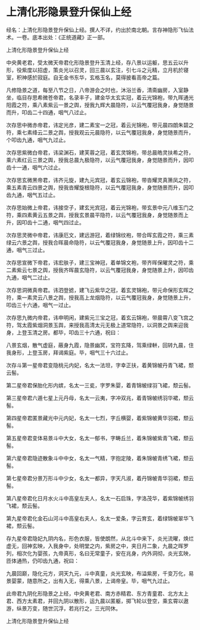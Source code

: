 # 上清化形隐景登升保仙上经

经名：上清化形隐景登升保仙上经。撰人不详，约出於南北朝。言存神隐形飞仙法术。一卷。底本出处：《正统道藏》正一部。

上清化形隐景登升保仙上经

中央黄老君，受太微天帝君化形隐景登升玉清上经，存八景以运躯，思五云以升形，役紫度以招虚，策炎光以召灵，回三晨以玄注，引七斗之元精，立月机於寝室，积神感於寂庭。自无金书东华，玄格玉名，莫得披看高帝之篇。

凡修隐景之道，每至八节之日，八帝游会之时也，沐浴兰香，清斋幽房，入室静坐，临目存思希微苍帝君，名录丰子，建金华太玄实冠，着云光锦袍，带九晖通光阳霞之符，乘八素紫云一景之舆，授我九辉大晨隐符，以云气覆冠我身，身觉随景而升，叩齿二十四通，咽气八过止。

次存思中微赤帝君，讳定光彦，建二素宝一之冠，着云光锦袍，带元晨四朗朱碧之符，乘七素绛云二景之舆，授我观云元晨隐符，以云气覆冠我身，身觉随景而升，个叩齿九通，咽气九过止。

次存思紫微白帝君，讳梁渊石，建芙蓉之冠，着玄灵锦袍，带总晨皓灵扶希之符，乘六素红云三景之舆，授我总晨九极隐符，以云气覆冠我身，身觉随景而升，因叩齿十一通，咽气六过止。

次存思玄微黑帝君，讳齐元旋，建九元宾冠，着玄云锦袍，带沓耀灵真箫凤之符，乘五素青云四景之舆，授我沓耀旋根隐符，以云气覆冠我身，身觉随景而升，因叩齿九通，咽气五过止。

次存思始微上帝君，讳接空子，建玄光宾冠，着云光锦袍，带玄景中元八维玉门之符，乘四素黄云五景之舆，授我玄景晨平隐符，以云气覆冠我身，身觉随景而上升，因叩齿十二通，咽气四过止。

次存思灵微中帝君，讳康厄文，建远游冠，着绿锦纹袍，带合晖玄霞之符，乘三素绿云六景之舆，授我合晖晨命隐符，以云气覆冠我身，身觉随景上升，因叩齿十二通，咽气三过止。

次存思宣微下帝君，讳宏肤子，建三宝神冠，着单锦文袍，带齐晖保曜灵之符，乘二素紫云七景之舆，授我齐晖晨玄隐符，以云气覆冠我身，身觉随景上升，因叩齿九通，咽气二过止。

次存思洞微真帝君。讳泗登摅，建飞云紫华之冠，着玄灵锦袍，带元命保形玄晖之符，乘一素灵云八景之舆，授我高上龙烟隐符，以云气覆冠我身，身觉随景上升，叩齿三十六通，咽气一过止。

次存思九微内帝君，讳申明闲，建紫元三宝之冠，着玄云锦袍，带晨霄八变飞宫之符，驾太霞紫烟洞景玉舆，来授我高清太元无极上道常隐符，以洞景之舆来迎我身，上登玉清之房。都毕，叩齿三十六通，祝曰：

八景玄烟，散气虚庭，蔽身九霞，隐景幽冥，宝符玄降，驾乘绿軿，回转九晨，住我身形，上登玉房，拜谒紫庭。毕，咽气三十六过止。

次存斗第一星帝君变隐桃元内妃，名太一法坦，字幸正扶，着黄锦帔丹青飞裙，颓云髻。

第二星帝君保胎化形内嫔，名太一三瓫，字罗朱婴，着青锦帔绿羽飞裙，颓云髻。

第三星帝君六遁七星上元丹母，名太一云夷，字冲双兆，着青锦帔绣羽华裙，颓云髻。

第四星帝君匿景藏光中元内妃，名太一七烈，字丘横婴，着紫锦帔黄华羽裙，颓云髻。

第五星帝君变体易景斗中大女，名太一郁书，字畴丘兰，着朱锦帔紫青飞裙，颓云髻。

第六星帝君隐迹散象斗中中女，名太一气精，字抱定陵，着朱锦帔青绣飞裙，颓云髻。

第七星帝君分景万形斗中少女，名太一都异，字天凡淑，着丹锦帔青华羽裙，颓云髻。

第八星帝君化日月水火斗中高皇左夫人，名太一石启珠，字洛茂华，着紫锦帔绣羽飞裙，颓云髻。

第九星帝君化金石山河斗中高皇右夫人，名太一爱条，字云育玄，着绿锦帔翠华飞裙，颓云髻。

存九星帝君隐妃九阴内名，形色衣服，皆使朗然，从北斗中来下，炎光流曜，焕烂虚无，回神玄映，入我身中，处明堂之内，紫房之中，夹日月二象，九晨之晖罗列，相次化为婴孩，九帝真形，名曰无常童子，安在兆身，内外洞彻，炎光玄映，匝体通热，仍叩齿九通，祝曰：

九晨回巅，隐化元方，洞天九元，斗中真童，炎光玄映，布溢紫房，千变万化，易景婴蒙，随意所之，出有入无，得乘八景，上谒帝皇。毕，咽气九过止。

此帝君九阴化形隐景之上经，中央黄老君、南方赤精君、东方青童君、北方太上君、西方太素君，并回九阴以散形，运九晨以匿躯，掷飞轮以登空，乘玄霄以遨游，纵景万变，随世沉浮，若兆行之，三光同休。

上清化形隐景登升保仙上经
